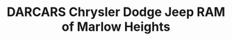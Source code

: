 ---
title: "DARCARS Chrysler Dodge Jeep RAM of Marlow Heights"
url: /marlow-heights/darcars-chrysler-dodge-jeep-ram-of-marlow-heights/
shop: car
---